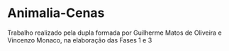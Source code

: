 # Animalia-Cenas
Trabalho realizado pela dupla formada por Guilherme Matos de Oliveira e Vincenzo Monaco, na elaboração das Fases 1 e 3
